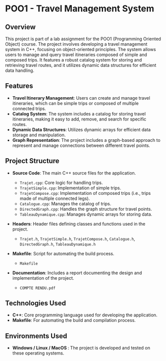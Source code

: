<h1>POO1 - Travel Management System</h1>

<h2>Overview</h2>
This project is part of a lab assignment for the POO1 (Programming Oriented Object) course. The project involves developing a travel management system in C++, focusing on object-oriented principles. The system allows users to manage and query travel itineraries composed of simple and composed trips. It features a robust catalog system for storing and retrieving travel routes, and it utilizes dynamic data structures for efficient data handling.

<h2>Features</h2>

- <b>Travel Itinerary Management</b>: Users can create and manage travel itineraries, which can be simple trips or composed of multiple connected trips.
- <b>Catalog System</b>: The system includes a catalog for storing travel itineraries, making it easy to add, remove, and search for specific routes.
- <b>Dynamic Data Structures</b>: Utilizes dynamic arrays for efficient data storage and manipulation.
- <b>Graph Representation</b>: The project includes a graph-based approach to represent and manage connections between different travel points.

<h2>Project Structure</h2>

- <b>Source Code</b>: The main C++ source files for the application.
  - `Trajet.cpp`: Core logic for handling trips.
  - `TrajetSimple.cpp`: Implementation of simple trips.
  - `TrajetCompose.cpp`: Implementation of composed trips (i.e., trips made of multiple connected legs).
  - `Catalogue.cpp`: Manages the catalog of trips.
  - `DirectedGraph.cpp`: Handles the graph structure for travel points.
  - `TableauDynamique.cpp`: Manages dynamic arrays for storing data.

- <b>Headers</b>: Header files defining classes and functions used in the project.
  - `Trajet.h`, `TrajetSimple.h`, `TrajetCompose.h`, `Catalogue.h`, `DirectedGraph.h`, `TableauDynamique.h`

- <b>Makefile</b>: Script for automating the build process.
  - `Makefile`

- <b>Documentation</b>: Includes a report documenting the design and implementation of the project.
  - `COMPTE RENDU.pdf`

<h2>Technologies Used</h2>

- <b>C++</b>: Core programming language used for developing the application.
- <b>Makefile</b>: For automating the build and compilation process.

<h2>Environments Used</h2>

- <b>Windows / Linux / MacOS </b>: The project is developed and tested on these operating systems.
